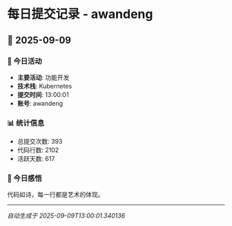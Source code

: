 # 每日提交记录 - awandeng

## 📅 2025-09-09

### 🎯 今日活动
- **主要活动**: 功能开发
- **技术栈**: Kubernetes
- **提交时间**: 13:00:01
- **账号**: awandeng

### 📊 统计信息
- 总提交次数: 393
- 代码行数: 2102
- 活跃天数: 617

### 💭 今日感悟
代码如诗，每一行都是艺术的体现。

---
*自动生成于 2025-09-09T13:00:01.340136*
